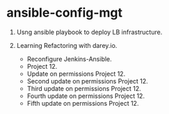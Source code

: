 # ansible-config-mgt

1. Usng ansible playbook to deploy LB infrastructure.

2. Learning Refactoring with darey.io.
    - Reconfigure Jenkins-Ansible.
    - Project 12.
    - Update on permissions Project 12.
    - Second update on permissions Project 12.
    - Third update on permissions Project 12.
    - Fourth update on permissions Project 12.
     - Fifth update on permissions Project 12.
